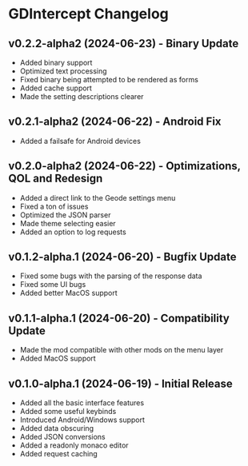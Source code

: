 # GDIntercept Changelog

## v0.2.2-alpha2 (2024-06-23) - Binary Update

- Added binary support
- Optimized text processing
- Fixed binary being attempted to be rendered as forms
- Added cache support
- Made the setting descriptions clearer

## v0.2.1-alpha2 (2024-06-22) - Android Fix

- Added a failsafe for Android devices

## v0.2.0-alpha2 (2024-06-22) - Optimizations, QOL and Redesign

- Added a direct link to the Geode settings menu
- Fixed a ton of issues
- Optimized the JSON parser
- Made theme selecting easier
- Added an option to log requests

## v0.1.2-alpha.1 (2024-06-20) - Bugfix Update

- Fixed some bugs with the parsing of the response data
- Fixed some UI bugs
- Added better MacOS support

## v0.1.1-alpha.1 (2024-06-20) - Compatibility Update

- Made the mod compatible with other mods on the menu layer
- Added MacOS support

## v0.1.0-alpha.1 (2024-06-19) - Initial Release

- Added all the basic interface features
- Added some useful keybinds
- Introduced Android/Windows support
- Added data obscuring
- Added JSON conversions
- Added a readonly monaco editor
- Added request caching
